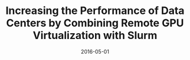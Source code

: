 ---
title: "Increasing the Performance of Data Centers by Combining Remote GPU Virtualization with Slurm"
collection: publications
permalink: /publication/2016-05-01-Increasing-the-Performance-of-Data-Centers-by-Combining-Remote-GPU-Virtualization-with-Slurm
type: "conference"
date: 2016-05-01
venue: '<em>16th IEEE/ACM International Symposium on Cluster, Cloud and Grid Computing (CCGrid)</em>'
citation: ' <strong>S. Iserte</strong>,  J. Prades,  C. Reaño, and  F. Silla, &quot;Increasing the Performance of Data Centers by Combining Remote GPU Virtualization with Slurm.&quot; <em>16th IEEE/ACM International Symposium on Cluster, Cloud and Grid Computing (CCGrid)</em>, May 2016.'
---
